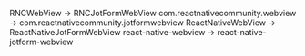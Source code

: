 RNCWebView -> RNCJotFormWebView
com.reactnativecommunity.webview -> com.reactnativecommunity.jotformwebview
ReactNativeWebView -> ReactNativeJotFormWebView
react-native-webview -> react-native-jotform-webview
